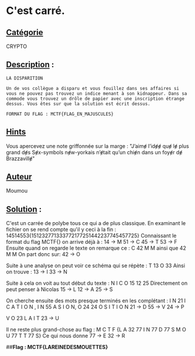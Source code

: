 # **C'est carré**.
## <u>**Catégorie**</u>

CRYPTO

## <u>**Description**</u> :

```
LA DISPARITION

Un de vos collègue a disparu et vous fouillez dans ses affaires si vous ne pouvez pas trouvez un indice menant à son kidnappeur. Dans sa commode vous trouvez un drôle de papier avec une inscription étrange dessus. Vous êtes sur que la solution est écrit dessus.

FORMAT DU FLAG : MCTF{FLAG_EN_MAJUSCULES}
```

## <u>Hints</u> 

Vous apercevez une note griffonnée sur la marge : "J’aimɇ l’idɇɇ quɇ lɇ plus grand dɇs Sɇx-symbols nɇw-yorkais n’ɇtait qu’un chiɇn dans un foyɇr dɇ Brazzavillɇ"

## <u>Auteur</u> 

Moumou

## <u>Solution</u> :

C'est un carrée de polybe tous ce qui a de plus classique. 
En examinant le fichier on se rend compte qu'il y ceci à la fin : 14514553{151232771333772177251442237745457725}
Connaissant le format du flag MCTF{} on arrive déjà à :
    14 -> M
    51 -> C
    45 -> T
    53 -> F
Ensuite quand on regarde le texte on remarque ce : C 42 M M ainsi que 42 M M
On part donc sur:
    42 -> O

Suite à une analyse on peut voir ce schéma qui se répète : T 13 O 33
Ainsi on trouve :
    13 -> I
    33 -> N

Suite à cela on voit au tout début du texte : N I C O 15 12 25
Directement on peut penser à Nicolas
    15 -> L
    12 -> A
    25 -> S

On cherche ensuite des mots presque terminés en les complétant : I N 21 I C A T I O N , I N 55 A S I O N, O 24 24 O S I T I O N
    21 -> D
    55 -> V
    24 -> P

V O 23 L A I T
    23 -> U

Il ne reste plus grand-chose au flag : M C T F {L A 32 77 I N 77 D 77 S M O U 77 T T 77 S}
Ce qui nous donne
    77 -> E
    32 -> R

##**Flag : MCTF{LAREINEDESMOUETTES}**

